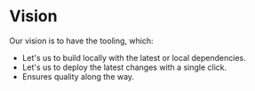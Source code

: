 # Vision

Our vision is to have the tooling, which:

- Let's us to build locally with the latest or local dependencies.
- Let's us to deploy the latest changes with a single click.
- Ensures quality along the way.